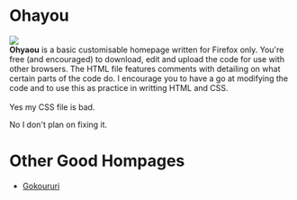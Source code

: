 Ohayou
======
<img src="https://cloud.githubusercontent.com/assets/7588761/3012576/742e9ce8-df3b-11e3-916a-f326c2126945.png">
<br>
<b>Ohyaou</b> is a basic customisable homepage written for Firefox only. You're free (and encouraged) to download, edit and upload the code for use with other browsers. The HTML file features comments with detailing on what certain parts of the code do. I encourage you to have a go at modifying the code and to use this as practice in writting HTML and CSS.
<br>
<br>
Yes my CSS file is bad.

No I don't plan on fixing it.


Other Good Hompages
======
<ul>
<li>
<a href="https://github.com/gokoururi/homepage">Gokoururi</a>
</li>
</ul>

